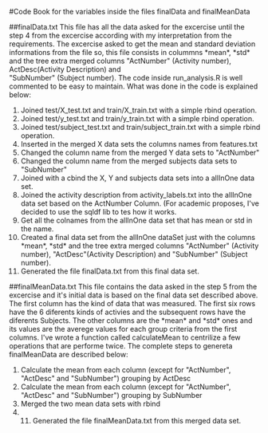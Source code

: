#Code Book for the variables inside the files finalData and finalMeanData

##finalData.txt
This file has all the data asked for the excercise until the step 4 from the excercise according with my interpretation from 
the requirements.
The excercise asked to get the mean and standard deviation informations from the file so, this file consists in colummns 
\*mean\*, \*std\* and the tree extra merged columns "ActNumber" (Activity number),	ActDesc(Activity Description) and	
"SubNumber" (Subject number).
The code inside run_analysis.R is well commented to be easy to maintain. What was done in the code is explained below:

1. Joined test/X_test.txt and train/X_train.txt with a simple rbind operation.
2. Joined test/y_test.txt and train/y_train.txt with a simple rbind operation.
3. Joined test/subject_test.txt and train/subject_train.txt with a simple rbind operation.
4. Inserted in the merged X data sets the columns names from features.txt
5. Changed the column name from the merged Y data sets to "ActNumber"
6. Changed the column name from the merged subjects data sets to "SubNumber"
7. Joined with a cbind the X, Y and subjects data sets into a allInOne data set.
8. Joined the activity description from activity_labels.txt into the allInOne data set based on the ActNumber Column. (For
academic proposes, I've decided to use the sqldf lib to tes how it works.
9. Get all the colnames from the allInOne data set that has mean or std in the name.
10. Created a final data set from the allInOne dataSet just with the columns \*mean\*, \*std\* and the tree extra merged columns 
"ActNumber" (Activity number),	"ActDesc"(Activity Description) and	"SubNumber" (Subject number).
11. Generated the file finalData.txt from this final data set.

##finalMeanData.txt
This file contains the data asked in the step 5 from the excercise and it's initial data is based on the final data set 
described above.
The first column has the kind of data that was measured. The first six rows have the 6 diferents kinds of activies and the
subsequent rows have the diferents Subjects.
The other columns are the \*mean\* and \*std\* ones and its values are the averege values for each group criteria from the 
first columns.
I've wrote a function called calculateMean to centrilize a few operations that are performe twice. The complete steps to
genereta finalMeanData are described below:
1. Calculate the mean from each column (except for "ActNumber",	"ActDesc" and	"SubNumber") grouping by ActDesc
2. Calculate the mean from each column (except for "ActNumber",	"ActDesc" and	"SubNumber") grouping by SubNumber
3. Merged the two mean data sets with rbind
4. 11. Generated the file finalMeanData.txt from this merged data set.



